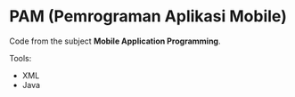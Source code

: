 # PAM (Pemrograman Aplikasi Mobile)
Code from the subject **Mobile Application Programming**.

Tools:
- XML
- Java
